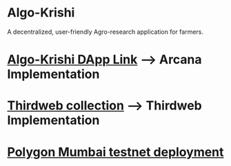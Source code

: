 # Algo-Krishi
A decentralized, user-friendly Agro-research application for farmers.
# [Algo-Krishi DApp Link](https://github.com/Dasika-Vaishnavi/Algo-Krishi-DApp/) --> Arcana Implementation
# [Thirdweb collection](https://thirdweb.com/mumbai/0xb8e0d4E2440960f1313fA53207789323bD7588dF/nfts) --> Thirdweb Implementation
# [Polygon Mumbai testnet deployment](https://mumbai.polygonscan.com/address/0x20f8d224640d50ecC98b69b81BF655599aBBB3b3)
